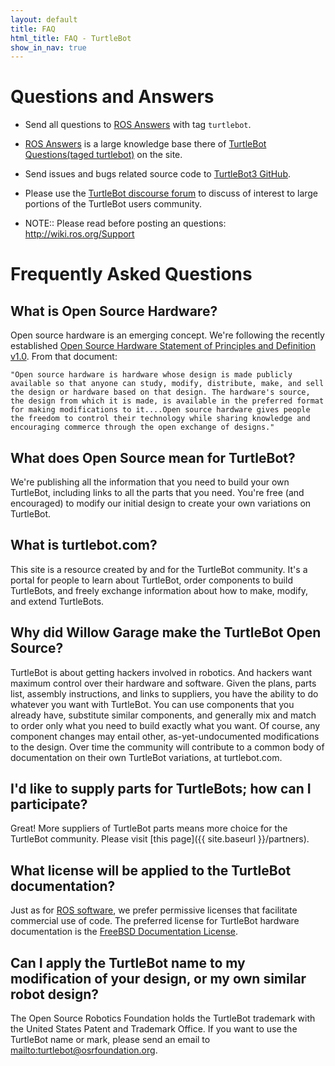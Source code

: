 ```yaml
---
layout: default
title: FAQ
html_title: FAQ - TurtleBot
show_in_nav: true
---
```


# Questions and Answers

- Send all questions to [ROS Answers](http://answers.ros.org/questions/) with tag ``turtlebot``.
- [ROS Answers](http://answers.ros.org/questions/) is a large knowledge base there of [TurtleBot Questions(taged turtlebot)](http://answers.ros.org/questions/scope:all/sort:activity-desc/tags:turtlebot/page:1/) on the site.
- Send issues and bugs related source code to [TurtleBot3 GitHub](https://github.com/ROBOTIS-GIT/turtlebot3/issues).
- Please use the [TurtleBot discourse forum](https://discourse.ros.org/c/turtlebot) to discuss of interest to large portions of the TurtleBot users community.

- NOTE:: Please read before posting an questions: <http://wiki.ros.org/Support>

# Frequently Asked Questions

## What is Open Source Hardware?

Open source hardware is an emerging concept. We're following the recently established [Open Source Hardware Statement of Principles and Definition v1.0](http://freedomdefined.org/OSHW). From that document:


    "Open source hardware is hardware whose design is made publicly available so that anyone can study, modify, distribute, make, and sell the design or hardware based on that design. The hardware's source, the design from which it is made, is available in the preferred format for making modifications to it....Open source hardware gives people the freedom to control their technology while sharing knowledge and encouraging commerce through the open exchange of designs."



## What does Open Source mean for TurtleBot?
We're publishing all the information that you need to build your own TurtleBot, including links to all the parts that you need. You're free (and encouraged) to modify our initial design to create your own variations on TurtleBot.

## What is turtlebot.com?
This site is a resource created by and for the TurtleBot community. It's a portal for people to learn about TurtleBot, order components to build TurtleBots, and freely exchange information about how to make, modify, and extend TurtleBots.

## Why did Willow Garage make the TurtleBot Open Source?
TurtleBot is about getting hackers involved in robotics. And hackers want maximum control over their hardware and software. Given the plans, parts list, assembly instructions, and links to suppliers, you have the ability to do whatever you want with TurtleBot. You can use components that you already have, substitute similar components, and generally mix and match to order only what you need to build exactly what you want. Of course, any component changes may entail other, as-yet-undocumented modifications to the design. Over time the community will contribute to a common body of documentation on their own TurtleBot variations, at turtlebot.com.

## I'd like to supply parts for TurtleBots; how can I participate?
Great! More suppliers of TurtleBot parts means more choice for the TurtleBot community. Please visit [this page]({{ site.baseurl }}/partners).

## What license will be applied to the TurtleBot documentation?
Just as for <a class="http" href="http://www.ros.org/wiki/DevelopersGuide#Licensing">ROS software</a>, we prefer permissive licenses that facilitate commercial use of code. The preferred license for TurtleBot hardware documentation is the [FreeBSD Documentation License](http://www.freebsd.org/copyright/freebsd-doc-license.html).

## Can I apply the TurtleBot name to my modification of your design, or my own similar robot design?
The Open Source Robotics Foundation holds the TurtleBot trademark with the United States Patent and Trademark Office. If you want to use the TurtleBot name or mark, please send an email to <mailto:turtlebot@osrfoundation.org>.
